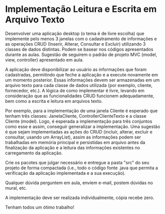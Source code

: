 # Implementação Leitura e Escrita em Arquivo Texto #

Desenvolver uma aplicação desktop (o tema é de livre escolha) que implemente pelo menos 3 janelas com o cadastramento de informações e as operações CRUD (Inserir, Alterar, Consultar e Excluir) utilizando 3 classes de dados distintas. Podem se basear nos códigos apresentados durante as aulas. Sugestão de seguirem o padrão de projeto MVC (model, view, controller) apresentado em aula.

A aplicação deve disponibilizar ao usuário as informações que foram cadastradas, permitindo que feche a aplicação e a execute novamente em um momento posterior. Essas informações devem ser armazenadas em um arquivo texto para cada classe de dados utilizada (por exemplo, cliente, fornecedor, etc.). A lógica de como implementar é livre, levando em consideração que as funcionalidades CRUD funcionem adequadamente, bem como a escrita e leitura em arquivos texto.

Por exemplo, para a implementação de uma janela Cliente é esperado que tenham três classes: JanelaCliente, ControllerClienteTexto e a classe Cliente (model). Logo, é esperada a implementação para três conjuntos como esse e assim, conseguir generalizar a implementação. Uma sugestão é que sejam implementadas as ações do CRUD (incluir, alterar, excluir e consultar, usando um ArrayList), assim as informações podem ser trabalhadas em memória principal e persistidas em arquivo antes da finalização da aplicação e a leitura das informações existentes no carregamento da aplicação.

Crie os pacotes que julgar necessário e entregue a pasta "src" do seu projeto de forma compactada (i.e., todo o código fonte .java que permita a verificação da aplicação implementada e a sua execução).

Qualquer dúvida perguntem em aula, enviem e-mail, postem dúvidas no mural, etc.

A implementação deve ser realizada individualmente, cópia recebe zero.

Tenham todos um ótimo trabalho!
